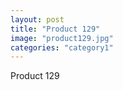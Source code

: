 ```yaml
---
layout: post
title: "Product 129"
image: "product129.jpg"
categories: "category1"
---
```

Product 129
